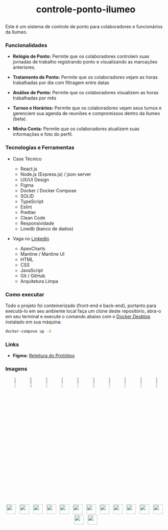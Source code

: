 <h1><p align="center">
controle-ponto-ilumeo
</p></h1>

Este é um sistema de controle de ponto para colaboradores e funcionários da Ilumeo.

### Funcionalidades

- **Relógio de Ponto:** Permite que os colaboradores controlem suas jornadas de trabalho registrando ponto e visualizando as marcações anteriores.

- **Tratamento de Ponto:** Permite que os colaboradores vejam as horas trabalhadas por dia com filtragem entre datas

- **Análise de Ponto:** Permite que os colaboradores visualizem as horas trabalhadas por mês

- **Turnos e Horários:** Permite que os colaboradores vejam seus turnos e gerenciem sua agenda de reuniões e compromissos dentro da Ilumeo (beta).

- **Minha Conta:** Permite que os colaboradores atualizem suas informações e foto do perfil.

### Tecnologias e Ferramentas

- Case Técnico
  - React.js
  - Node.js (Express.js) / json-server
  - UX/UI Design
  - Figma
  - Docker / Docker Compose
  - SOLID
  - TypeScript
  - Eslint
  - Prettier
  - Clean Code
  - Responsividade
  - Lowdb (banco de dados)

- Vaga no [Linkedin](https://www.linkedin.com/jobs/view/4085404010/)
  - ApexCharts
  - Mantine / Mantine UI
  - HTML
  - CSS
  - JavaScript
  - Git / GitHub
  - Arquitetura Limpa

### Como executar

Todo o projeto foi conteinerizado (front-end e back-end), portanto para executá-lo em seu ambiente local faça um clone deste repositório, abra-o em seu terminal e execute o comando abaixo com o [Docker Desktop](https://www.docker.com/products/docker-desktop/) instalado em sua máquina:

```sh
docker-compose up -d
```

### Links

- **Figma:**  [Releitura do Protótipo](https://www.figma.com/design/mTeLxQMBEKgRGCIp8mXtwL/Controle-de-Ponto---Ilumeo?node-id=5-14039&t=yhrUmEowDzO8Aqcg-1)

### Imagens

<p align="center">
  <img width="9%" title="Login" src="https://github.com/user-attachments/assets/5afdc4e0-951a-41ef-8ac5-e173f9755537"/>
  <img width="9%" title="Cadastro" src="https://github.com/user-attachments/assets/cb440c8e-1baa-4800-abb6-0072bb7902bd"/>
  <img width="9%" title="Página Inicial" src="https://github.com/user-attachments/assets/6a472341-add0-47f4-943c-b78691e13751"/>
  <img width="9%" title="Menu Lateral" src="https://github.com/user-attachments/assets/560dd1ed-ace9-46d4-bd02-d3c0329e50c7"/>
  <img width="9%" title="Relógio de Ponto" src="https://github.com/user-attachments/assets/4f8d7a3e-a593-4d2e-b0bc-2b42f1eb9e80"/>
  <img width="9%" title="Listagem das Marcações (Paginação)" src="https://github.com/user-attachments/assets/ca405636-de96-478c-a4a4-e5dcd9d7188b"/>
  <img width="9%" title="Tratamento de Ponto" src="https://github.com/user-attachments/assets/2cfac97f-ea1a-4d52-822d-d7b3e55fd3f8"/>
  <img width="9%" title="Calendário (Filtro)" src="https://github.com/user-attachments/assets/777fc120-127a-4f16-9d07-0d45a0f90736"/>
  <img width="9%" title="Análise de Ponto" src="https://github.com/user-attachments/assets/a5ebbabe-8963-4916-953c-df8eafa94bec"/>
  <img width="9%" title="Conta (informações)" src="https://github.com/user-attachments/assets/5d3f719f-1db2-4c26-bcb7-0105bd99fe03"/>
</p>

<br>

<p align="center">
  <img width=30 src="https://cdn.jsdelivr.net/gh/devicons/devicon@latest/icons/react/react-original.svg" />
  &nbsp; <img width=30 src="https://cdn.jsdelivr.net/gh/devicons/devicon@latest/icons/reactrouter/reactrouter-original.svg" />
  &nbsp; <img width=30 src="https://cdn.jsdelivr.net/gh/devicons/devicon@latest/icons/nodejs/nodejs-original.svg" />
  &nbsp; <img width=30 src="https://apexcharts.com/wp-content/themes/apexcharts/img/apexcharts-logo-white-trimmed.svg" />
  &nbsp; <img width=30 src="https://mantine.dev/favicon.svg" />
  &nbsp; <img width=30 src="https://cdn.jsdelivr.net/gh/devicons/devicon@latest/icons/json/json-original.svg" />
  &nbsp; <img width=30 src="https://cdn.jsdelivr.net/gh/devicons/devicon@latest/icons/figma/figma-original.svg" />
  &nbsp; <img width=30 src="https://cdn.jsdelivr.net/gh/devicons/devicon@latest/icons/docker/docker-original.svg" />
  &nbsp; <img width=30 src="https://cdn.jsdelivr.net/gh/devicons/devicon@latest/icons/typescript/typescript-original.svg" />
  &nbsp; <img width=30 src="https://cdn.jsdelivr.net/gh/devicons/devicon@latest/icons/eslint/eslint-original.svg" />
  &nbsp; <img width=30 src="https://cdn.jsdelivr.net/gh/devicons/devicon@latest/icons/html5/html5-original.svg" />
  &nbsp; <img width=30 src="https://cdn.jsdelivr.net/gh/devicons/devicon@latest/icons/css3/css3-original.svg" />
  &nbsp; <img width=30 src="https://cdn.jsdelivr.net/gh/devicons/devicon@latest/icons/javascript/javascript-original.svg" />
  &nbsp; <img width=30 src="https://cdn.jsdelivr.net/gh/devicons/devicon@latest/icons/git/git-plain.svg" />
</p>
